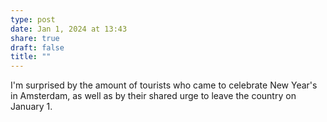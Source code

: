 ```yaml
---
type: post
date: Jan 1, 2024 at 13:43
share: true
draft: false
title: ""
---
```


I'm surprised by the amount of tourists who came to celebrate New Year's in Amsterdam, as well as by their shared urge to leave the country on January 1.
